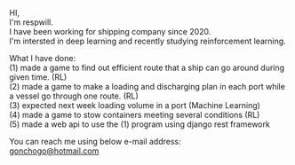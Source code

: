 HI,  
I'm respwill.  
I have been working for shipping company since 2020.  
I'm intersted in deep learning and recently studying reinforcement learning.  

What I have done:  
(1) made a game to find out efficient route that a ship can go around during given time. (RL)  
(2) made a game to make a loading and discharging plan in each port while a vessel go through one route. (RL)  
(3) expected next week loading volume in a port (Machine Learning)  
(4) made a game to stow containers meeting several conditions (RL)  
(5) made a web api to use the (1) program using django rest framework  

You can reach me using below e-mail address:  
gonchogo@hotmail.com

<!---
respwill/respwill is a ✨ special ✨ repository because its `README.md` (this file) appears on your GitHub profile.
You can click the Preview link to take a look at your changes.
--->
